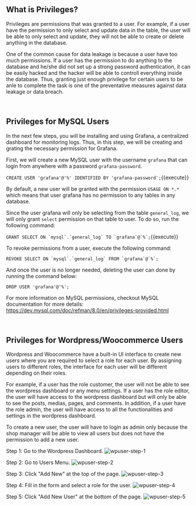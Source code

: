 ## What is Privileges?

Privileges are permissions that was granted to a user. For example, if a user have the permission to only select and update data in the table, the user will be able to only select and update, they will not be able to create or delete anything in the database.

One of the common cause for data leakage is because a user have too much permissions. If a user has the permission to do anything to the database and he/she did not set up a strong password authentication, it can be easily hacked and the hacker will be able to controll everything inside the database. Thus, granting just enough privilege for certain users to be anle to complete the task is one of the preventative measures against data leakage or data breach.

<br>

## Privileges for MySQL Users

In the next few steps, you will be installing and using Grafana, a centralized dashboard for monitoring logs. Thus, in this step, we will be creating and grating the necessary permission for Grafana.

First, we will create a new MySQL user with the username `grafana` that can login from anywhere with a password `grafana-password`.

```CREATE USER 'grafana'@'%' IDENTIFIED BY 'grafana-password';```{{execute}}

By default, a new user will be granted with the permission 
`USAGE ON *.*` which means that user grafana has no permission to any tables in any database.

Since the user grafana will only be selecting from the table `general_log`, we will only grant `select` permission on that table to user. To do so, run the following command:

```GRANT SELECT ON `mysql`.`general_log` TO `grafana`@`%`;```{{execute}}

<!-- [question] keep or remove? -->
To revoke permissions from a user, execute the following command: 

```REVOKE SELECT ON `mysql`.`general_log` FROM `grafana`@`%`;```

And once the user is no longer needed, deleting the user can done by running the command below:

```DROP USER 'grafana'@'%';```

For more information on MySQL permissions, checkout MySQL documentation for more details: https://dev.mysql.com/doc/refman/8.0/en/privileges-provided.html

<br>

## Privileges for Wordpress/Woocommerce Users

Wordpress and Woocommerce have a built-in UI interface to create new users where you are required to select a role for each user. By assigning  users to different roles, the interface for each user will be different depending on their roles. 

For example, if a user has the role customer, the user will not be able to see the wordpress dashboard or any menu settings. If a user has the role editor, the user will have access to the wordpress dashboard but will only be able to see the posts, medias, pages, and comments. In addition, if a user have the role admin, the user will have access to all the functionalities and settings in the wordpress dashboard.

To create a new user, the user will have to login as admin only because the shop manager will be able to view all users but does not have the permission to add a new user.

Step 1: Go to the Wordpress Dashboard.
![wpuser-step-1](./assets/wpuser-step-1.png)

Step 2: Go to Users Menu.
![wpuser-step-2](./assets/wpuser-step-2.png)

Step 3: Click "Add New" at the top of the page.
![wpuser-step-3](./assets/wpuser-step-3.png)

Step 4: Fill in the form and select a role for the user.
![wpuser-step-4](./assets/wpuser-step-4.png)

Step 5: Click "Add New User" at the bottom of the page.
![wpuser-step-5](./assets/wpuser-step-5.png)